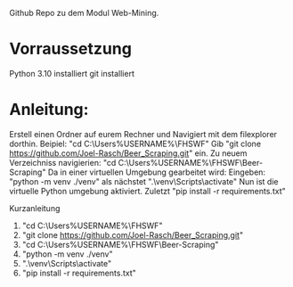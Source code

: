 Github Repo zu dem Modul Web-Mining.

# Vorraussetzung
Python 3.10 installiert
git installiert

# Anleitung:
Erstell einen Ordner auf eurem Rechner und Navigiert mit dem filexplorer dorthin.
Beipiel: "cd C:\Users\%USERNAME%\FHSWF"
Gib "git clone https://github.com/Joel-Rasch/Beer_Scraping.git" ein.
Zu neuem Verzeichniss navigierien:
"cd C:\Users\%USERNAME%\FHSWF\Beer-Scraping"
Da in einer virtuellen Umgebung gearbeitet wird:
Eingeben: "python -m venv ./venv"
als nächstet ".\venv\Scripts\activate"
Nun ist die virtuelle Python umgebung aktiviert.
Zuletzt "pip install -r requirements.txt"

Kurzanleitung
1. "cd C:\Users\%USERNAME%\FHSWF"
2. "git clone https://github.com/Joel-Rasch/Beer_Scraping.git"
3.  "cd C:\Users\%USERNAME%\FHSWF\Beer-Scraping"
4. "python -m venv ./venv"
5. ".\venv\Scripts\activate"
6. "pip install -r requirements.txt"
